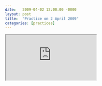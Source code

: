 ```yaml
---
date:   2009-04-02 12:00:00 -0000
layout: post
title:  "Practice on 2 April 2009"
categories: [practices]
---
```

<iframe src="https://www.youtube.com/embed/uF1cCpv97o0?rel=0" allowfullscreen="allowfullscreen"></iframe>
